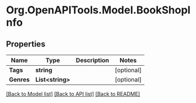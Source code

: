 
# Org.OpenAPITools.Model.BookShopInfo

## Properties

Name | Type | Description | Notes
------------ | ------------- | ------------- | -------------
**Tags** | **string** |  | [optional] 
**Genres** | **List&lt;string&gt;** |  | [optional] 

[[Back to Model list]](../README.md#documentation-for-models)
[[Back to API list]](../README.md#documentation-for-api-endpoints)
[[Back to README]](../README.md)

